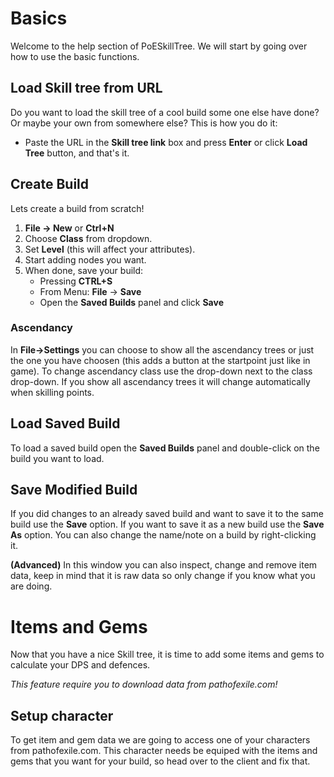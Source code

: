 ﻿# Basics

Welcome to the help section of PoESkillTree. We will start by going over how to use the basic functions.

## Load Skill tree from URL

Do you want to load the skill tree of a cool build some one else have done? Or maybe your own from somewhere else? This is how you do it:

* Paste the URL in the **Skill tree link** box and press **Enter** or click **Load Tree** button, and that's it.

## Create Build

Lets create a build from scratch!

1. **File -> New** or **Ctrl+N**
2. Choose **Class** from dropdown.
3. Set **Level** (this will affect your attributes).
4. Start adding nodes you want.
5. When done, save your build:
   * Pressing **CTRL+S**
   * From Menu: **File** -> **Save**
   * Open the **Saved Builds** panel and click **Save**

### Ascendancy

In **File->Settings** you can choose to show all the ascendancy trees or just the one you have choosen (this adds a button at the startpoint just like in game).
To change ascendancy class use the drop-down next to the class drop-down. If you show all ascendancy trees it will change automatically when skilling points.

## Load Saved Build

To load a saved build open the **Saved Builds** panel and double-click on the build you want to load.

## Save Modified Build

If you did changes to an already saved build and want to save it to the same build use the **Save** option.
If you want to save it as a new build use the **Save As** option. 
You can also change the name/note on a build by right-clicking it.

**(Advanced)** In this window you can also inspect,
change and remove item data, keep in mind that it is raw data so only change if
you know what you are doing.

# Items and Gems

Now that you have a nice Skill tree, it is time to add some items and gems to calculate your DPS and defences.

*This feature require you to download data from pathofexile.com!*

## Setup character

To get item and gem data we are going to access one of your characters from pathofexile.com.
This character needs be equiped with the items and gems that you want for your build, so head over
to the client and fix that.
